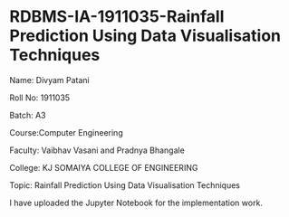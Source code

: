# RDBMS-IA-1911035-Rainfall Prediction Using Data Visualisation Techniques

Name: Divyam Patani

Roll No: 1911035

Batch: A3

Course:Computer Engineering

Faculty: Vaibhav Vasani and Pradnya Bhangale

College: KJ SOMAIYA COLLEGE OF ENGINEERING

Topic: Rainfall Prediction Using Data Visualisation Techniques

I have uploaded the Jupyter Notebook for the implementation work.
